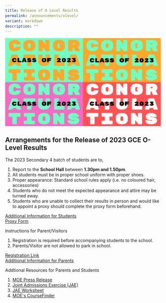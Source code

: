```yaml
---
title: Release of O Level Results
permalink: /announcements/olevel/
variant: markdown
description: ""
---
```

<img src="/images/Admin/Annoucement/congrats.png"> 

<strong><h2>Arrangements for the Release of 2023 GCE O-Level Results</h2></strong>

The 2023 Secondary 4 batch of students are to,
<ol>
	<li>Report to the <b>School Hall</b> between <b>1.30pm and 1.50pm</b>.</li>
	<li>All students must be in proper school uniform with proper shoes.</li>
	<li>Proper appearance: Standard school rules apply (i.e. no coloured hair, accessories)</li>
	<li>Students who do not meet the expected appearance and attire may be turned away. </li>
	<li>Students who are unable to collect their results in person and would like to appoint a proxy should complete the proxy form beforehand.  
</li></ol>
<a href="https://go.gov.sg/tkgs-infoforstud">Additional Information for Students</a><br>
<a href="https://go.gov.sg/tkgs-infoforstud">Proxy Form</a>

Instructions for Parent/Visitors
<ol>
	<li>Registration is required before accompanying students to the school.</li>
	<li>Parents/Visitor are not allowed to park in school.</li>
	</ol>
<a href="https://go.gov.sg/tkgs-sed-opt-out-2024">Registration Link</a><br>
<a href="https://go.gov.sg/tkgs-infoforparents">Additional Information for Parents</a>

Addtional Resources for Parents and Students
<ol>
	<li><a href="https://www.moe.gov.sg/news/press-releases/20240104-release-of-2023-singapore-cambridge-gce-o-level-examination-results-and-2024-joint-admissions-exercise">MOE Press Release </a></li>
		<li><a href="https://www.moe.gov.sg/post-secondary/admissions/jae">Joint Admissions Exercise (JAE) </a></li>
	<li><a href="http://www.moe.gov.sg/jaeworksheet">JAE Worksheet </a></li>
	<li><a href="https://www.moe.gov.sg/coursefinder">MOE's CourseFinder  </a></li>
	</ol>